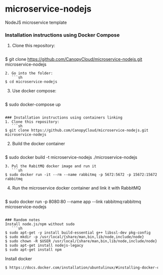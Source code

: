 # microservice-nodejs
NodeJS microservice template

### Installation instructions using Docker Compose

1. Clone this repository:
   ```sh
$ git clone https://github.com/CanopyCloud/microservice-nodejs.git microservice-nodejs
```
2. Go into the folder:
   ```sh
$ cd microservice-nodejs
```
3. Use docker compose:
   ```sh
$ sudo docker-compose up
```

### Installation instructions using containers linking
1. Clone this repository:
   ```sh
$ git clone https://github.com/CanopyCloud/microservice-nodejs.git microservice-nodejs
```
2. Build the docker container
   ```sh
$ sudo docker build -t microservice-nodejs ./microservice-nodejs
```
3. Pul the RabitMQ docker image and run it
   ```sh
$ sudo docker run -it --rm --name rabbitmq -p 5672:5672 -p 15672:15672 rabbitmq
```
4. Run the microservice docker container and link it with RabbitMQ
   ```sh
$ sudo docker run -p 8080:80 --name app --link rabbitmq:rabbitmq microservice-nodejs
```

### Random notes
Install node.js/npm without sudo
   ```sh
$ sudo apt-get -y install build-essential g++ libssl-dev pkg-config
$ sudo mkdir -p /usr/local/{share/man,bin,lib/node,include/node}
$ sudo chown -R $USER /usr/local/{share/man,bin,lib/node,include/node}
$ sudo apt-get install nodejs-legacy
$ sudo apt-get install npm
```

Install docker

   ```sh
$ https://docs.docker.com/installation/ubuntulinux/#installing-docker-on-ubuntu
```
